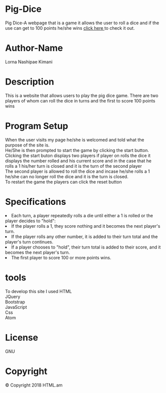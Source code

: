 
# Pig-Dice
Pig Dice-A webpage that is a game it allows the user to roll a dice and if the use can get to 100 points he/she wins <a href= "https://lornakimani62.github.io/Pig-Dice/"> click here </a> to check it out.

# Author-Name
Lorna Nashipae Kimani
 
# Description
This is a website that allows users to play the pig dice game. There are two players of whom can roll the dice in turns and the first to score 100 points wins

# Program Setup
When the user visits my page he/she is welcomed and told what the purpose of the site is.<br>
He/She is then prompted to start the game by clicking the start button.<br>
Clicking the start buton displays two players if player on rolls the dice it displays the number rolled and his current score and in the case that he rolls a 1 his/her turn is closed and it is the turn of the second player<br>
The second player is allowed to roll the dice and incase he/she rolls a 1 he/she can no longer roll the dice and it is the turn is closed.<br>
To restart the game the players can click the reset button<br>

# Specifications
<li>Each turn, a player repeatedly rolls a die until either a 1 is rolled or the player decides to "hold":</li>
<li>If the player rolls a 1, they score nothing and it becomes the next player's turn.</li>
<li>If the player rolls any other number, it is added to their turn total and the player's turn continues.</li>
<li>If a player chooses to "hold", their turn total is added to their score, and it becomes the next player's turn.</li>
<li>The first player to score 100 or more points wins.</li>


# tools
To develop this site I used 
HTML<br>
JQuery<br>
Bootstrap<br>
JavaScript<br>
Css<br>
Atom<br>

# License
GNU<br>

# Copyright
<footer>&copy; Copyright 2018 HTML.am</footer>

